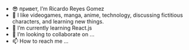 - 😎 привет, I’m Ricardo Reyes Gomez
- 🤑 I like videogames, manga, anime, technology, discussing fictitious characters, and learning new things.
- 🌱 I’m currently learning React.js
- 💞️ I’m looking to collaborate on ...
- 📫 How to reach me ...
